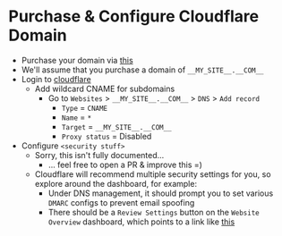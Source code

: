 # Purchase & Configure Cloudflare Domain

* Purchase your domain via [this](https://developers.cloudflare.com/registrar/get-started/register-domain)
* We'll assume that you purchase a domain of `__MY_SITE__.__COM__`
* Login to [cloudflare](https://cloudflare.com)
  * Add wildcard CNAME for subdomains
    * Go to `Websites` > `__MY_SITE__.__COM__` > `DNS` > `Add record`
      * `Type` = `CNAME`
      * `Name` = `*`
      * `Target` = `__MY_SITE__.__COM__`
      * `Proxy status` = Disabled
* Configure `<security stuff>`
  * Sorry, this isn't fully documented...
    * ... feel free to open a PR & improve this =)
  * Cloudflare will recommend multiple security settings for you, so explore around the dashboard, for example:
    * Under DNS management, it should prompt you to set various `DMARC` configs to prevent email spoofing
    * There should be a `Review Settings` button on the `Website Overview` dashboard, which points to a link like [this](https://dash.cloudflare.com/__WEBSITE_ID__/__MY_SITE__.__COM__/recommendations)
